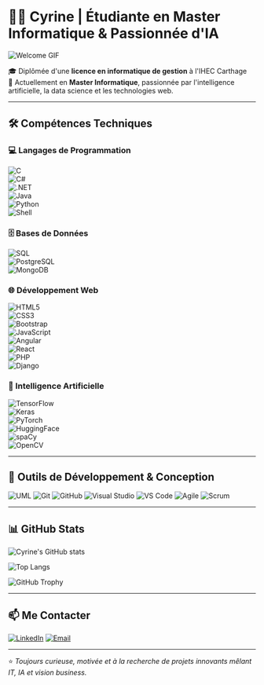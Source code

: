 # 👩‍💻 Cyrine | Étudiante en Master Informatique & Passionnée d'IA

![Welcome GIF](https://media.giphy.com/media/l0MYt5jPR6QX5pnqM/giphy.gif)

🎓 Diplômée d'une **licence en informatique de gestion** à l'IHEC Carthage  
🎯 Actuellement en **Master Informatique**, passionnée par l'intelligence artificielle, la data science et les technologies web.

---

## 🛠️ Compétences Techniques

### 💻 Langages de Programmation  
![C](https://img.shields.io/badge/C-00599C?style=for-the-badge&logo=c&logoColor=white&animation=spin)  
![C#](https://img.shields.io/badge/C%23-239120?style=for-the-badge&logo=c-sharp&logoColor=white&animation=pulse)  
![.NET](https://img.shields.io/badge/.NET-512BD4?style=for-the-badge&logo=.net&logoColor=white)  
![Java](https://img.shields.io/badge/Java-007396?style=for-the-badge&logo=java&logoColor=white&animation=pulse)  
![Python](https://img.shields.io/badge/Python-3776AB?style=for-the-badge&logo=python&logoColor=white&animation=spin)  
![Shell](https://img.shields.io/badge/Shell-121011?style=for-the-badge&logo=gnu-bash&logoColor=white)  

### 🗄️ Bases de Données  
![SQL](https://img.shields.io/badge/SQL-4479A1?style=for-the-badge&logo=sql&logoColor=white)  
![PostgreSQL](https://img.shields.io/badge/PostgreSQL-4169E1?style=for-the-badge&logo=postgresql&logoColor=white)  
![MongoDB](https://img.shields.io/badge/MongoDB-47A248?style=for-the-badge&logo=mongodb&logoColor=white&animation=pulse)  

### 🌐 Développement Web  
![HTML5](https://img.shields.io/badge/HTML5-E34F26?style=for-the-badge&logo=html5&logoColor=white)  
![CSS3](https://img.shields.io/badge/CSS3-1572B6?style=for-the-badge&logo=css3&logoColor=white&animation=pulse)  
![Bootstrap](https://img.shields.io/badge/Bootstrap-7952B3?style=for-the-badge&logo=bootstrap&logoColor=white)  
![JavaScript](https://img.shields.io/badge/JavaScript-F7DF1E?style=for-the-badge&logo=javascript&logoColor=black&animation=spin)  
![Angular](https://img.shields.io/badge/Angular-DD0031?style=for-the-badge&logo=angular&logoColor=white)  
![React](https://img.shields.io/badge/React-61DAFB?style=for-the-badge&logo=react&logoColor=black&animation=pulse)  
![PHP](https://img.shields.io/badge/PHP-777BB4?style=for-the-badge&logo=php&logoColor=white)  
![Django](https://img.shields.io/badge/Django-092E20?style=for-the-badge&logo=django&logoColor=white)  

### 🧠 Intelligence Artificielle  
![TensorFlow](https://img.shields.io/badge/TensorFlow-FF6F00?style=for-the-badge&logo=tensorflow&logoColor=white&animation=pulse)  
![Keras](https://img.shields.io/badge/Keras-D00000?style=for-the-badge&logo=keras&logoColor=white)  
![PyTorch](https://img.shields.io/badge/PyTorch-EE4C2C?style=for-the-badge&logo=pytorch&logoColor=white&animation=spin)  
![HuggingFace](https://img.shields.io/badge/HuggingFace-F37626?style=for-the-badge&logo=huggingface&logoColor=white)  
![spaCy](https://img.shields.io/badge/spaCy-FF0000?style=for-the-badge&logo=spaCy&logoColor=white)  
![OpenCV](https://img.shields.io/badge/OpenCV-5C3EE8?style=for-the-badge&logo=opencv&logoColor=white)  

---

## 🔧 Outils de Développement & Conception

![UML](https://img.shields.io/badge/UML-007ACC?style=for-the-badge&logo=uml&logoColor=white) ![Git](https://img.shields.io/badge/Git-F05032?style=for-the-badge&logo=git&logoColor=white) ![GitHub](https://img.shields.io/badge/GitHub-181717?style=for-the-badge&logo=github&logoColor=white) ![Visual Studio](https://img.shields.io/badge/Visual%20Studio-5C2D91?style=for-the-badge&logo=visual-studio&logoColor=white) ![VS Code](https://img.shields.io/badge/VS%20Code-007ACC?style=for-the-badge&logo=visual-studio-code&logoColor=white) ![Agile](https://img.shields.io/badge/Agile-0052CC?style=for-the-badge&logo=agile&logoColor=white) ![Scrum](https://img.shields.io/badge/Scrum-6D1A36?style=for-the-badge&logo=scrumalliance&logoColor=white)

---

## 📊 GitHub Stats

![Cyrine's GitHub stats](https://github-readme-stats.vercel.app/api?username=cyrinenighaoui&show_icons=true&theme=radical)

![Top Langs](https://github-readme-stats.vercel.app/api/top-langs/?username=cyrinenighaoui&layout=compact&theme=radical)

![GitHub Trophy](https://github-profile-trophy.vercel.app/?username=cyrinenighaoui&theme=radical&no-frame=true&no-bg=true&margin-w=5)

---

## 📫 Me Contacter

[![LinkedIn](https://img.shields.io/badge/LinkedIn-0077B5?style=for-the-badge&logo=linkedin&logoColor=white)](https://www.linkedin.com/in/cyrine-nighaoui/) [![Email](https://img.shields.io/badge/Email-D14836?style=for-the-badge&logo=gmail&logoColor=white)](mailto:cyrine.nighaoui.2022@ihec.ucar.tn)

---

⭐ *Toujours curieuse, motivée et à la recherche de projets innovants mêlant IT, IA et vision business.*
